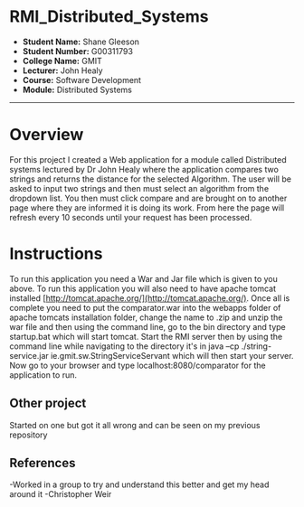 # RMI_Distributed_Systems

- **Student Name:** Shane Gleeson
- **Student Number:** G00311793
- **College Name:** GMIT
- **Lecturer:** John Healy
- **Course:** Software Development
- **Module:** Distributed Systems


---

# Overview

For this project I created a Web application for a module called Distributed systems lectured by Dr John Healy where the application compares two strings and returns the distance for the selected Algorithm. The user will be asked to input two strings and then must select an algorithm from the dropdown list. You then must click compare and are brought on to another page where they are informed it is doing its work. From here the page will refresh every 10 seconds until your request has been processed.

# Instructions
To run this application you need a War and Jar file which is given to you above. To run this application you will also need to have apache tomcat installed [http://tomcat.apache.org/](http://tomcat.apache.org/). Once all is complete you need to put the comparator.war into the webapps folder of apache tomcats installation folder, change the name to .zip and unzip the war file and then using the command line, go to the bin directory and type startup.bat which will start tomcat. Start the RMI server then by using the command line while navigating to the directory it's in java –cp ./string-service.jar ie.gmit.sw.StringServiceServant which will then start your server. Now go to your browser and type localhost:8080/comparator for the application to run.


## Other project

Started on one but got it all wrong and can be seen on my previous repository

## References
-Worked in a group to try and understand this better and get my head around it 
-Christopher Weir
